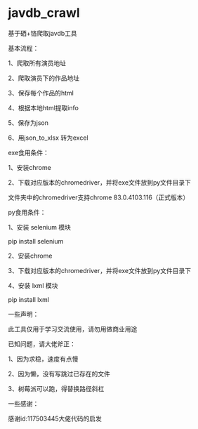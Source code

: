 # javdb_crawl

基于硒+铬爬取javdb工具

基本流程：

1、爬取所有演员地址

2、爬取演员下的作品地址

3、保存每个作品的html

4、根据本地html提取info

5、保存为json

6、用json_to_xlsx 转为excel

exe食用条件：

1、安装chrome

2、下载对应版本的chromedriver，并将exe文件放到py文件目录下

文件夹中的chromedriver支持chrome 83.0.4103.116（正式版本）

py食用条件：

1、安装 selenium 模块

pip install selenium

2、安装chrome

3、下载对应版本的chromedriver，并将exe文件放到py文件目录下

4、安装 lxml 模块

pip install lxml

一些声明：

此工具仅用于学习交流使用，请勿用做商业用途

已知问题，请大佬斧正：

1、因为求稳，速度有点慢

2、因为懒，没有写跳过已存在的文件

3、树莓派可以跑，得替换路径斜杠




一些感谢：

感谢id:117503445大佬代码的启发

